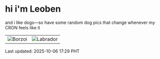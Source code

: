 # hi i'm Leoben

and i like dogs—so have some random dog pics that change whenever my CRON feels like it

|  |  |
|--------|----------|
| ![Borzoi](https://random-dog-vercel.vercel.app/api/random-borzoi?v=1759742967) | ![Labrador](https://random-dog-vercel.vercel.app/api/random-labrador?v=1759742967) |

Last updated: 2025-10-06 17:29 PHT
